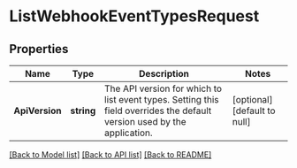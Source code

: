 # ListWebhookEventTypesRequest

## Properties
Name | Type | Description | Notes
------------ | ------------- | ------------- | -------------
**ApiVersion** | **string** | The API version for which to list event types. Setting this field overrides the default version used by the application. | [optional] [default to null]

[[Back to Model list]](../README.md#documentation-for-models) [[Back to API list]](../README.md#documentation-for-api-endpoints) [[Back to README]](../README.md)

